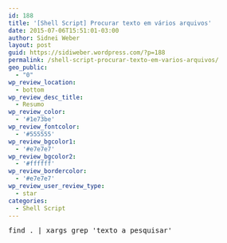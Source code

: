 ```yaml
---
id: 188
title: '[Shell Script] Procurar texto em vários arquivos'
date: 2015-07-06T15:51:01-03:00
author: Sidnei Weber
layout: post
guid: https://sidiweber.wordpress.com/?p=188
permalink: /shell-script-procurar-texto-em-varios-arquivos/
geo_public:
  - "0"
wp_review_location:
  - bottom
wp_review_desc_title:
  - Resumo
wp_review_color:
  - '#1e73be'
wp_review_fontcolor:
  - '#555555'
wp_review_bgcolor1:
  - '#e7e7e7'
wp_review_bgcolor2:
  - '#ffffff'
wp_review_bordercolor:
  - '#e7e7e7'
wp_review_user_review_type:
  - star
categories:
  - Shell Script
---
```

<pre>find . | xargs grep 'texto a pesquisar'</pre>